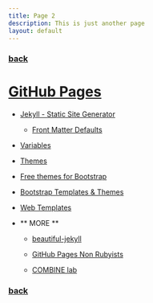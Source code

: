 ```yaml
---
title: Page 2
description: This is just another page
layout: default
---
```


### [back](./)

# [GitHub Pages](https://pages.github.com/)

- [Jekyll - Static Site Generator](
   https://www.youtube.com/watch?v=T1itpPvFWHI&list=PLLAZ4kZ9dFpOPV5C5Ay0pHaa0RJFhcmcB
  )

  - [Front Matter Defaults](
     https://youtu.be/CLCaJJ1zUHU
    )

- [Variables](
   https://jekyllrb.com/docs/variables/
  )

- [Themes](
   https://rubygems.org/search?query=jekyll-theme
  )

- [Free themes for Bootstrap](
   https://bootswatch.com/
  )

- [Bootstrap Templates & Themes](
   https://wrapbootstrap.com/
  )

- [Web Templates](
   https://themeforest.net/
  )

- ** MORE **
  - [beautiful-jekyll](
     https://deanattali.com/beautiful-jekyll/
    )

  - [GitHub Pages Non Rubyists](
     https://ehmatthes.github.io/GitHub-Pages-Non-Rubyists/
    )

  - [COMBINE lab](
     https://github.com/COMBINE-lab/COMBINE-lab.github.io
    )

### [back](./)

